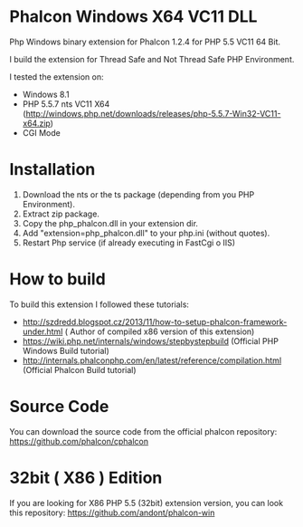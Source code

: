 Phalcon Windows X64 VC11 DLL
====================

Php Windows binary extension for Phalcon 1.2.4 for PHP 5.5 VC11 64 Bit.

I build the extension for Thread Safe and Not Thread Safe PHP Environment.

I tested the extension on: 
- Windows 8.1
- PHP 5.5.7 nts VC11 X64 (http://windows.php.net/downloads/releases/php-5.5.7-Win32-VC11-x64.zip)
- CGI Mode

Installation 
======
1. Download the nts or the ts package (depending from you PHP Environment). 
2. Extract zip package.
3. Copy the php_phalcon.dll in your extension dir.
4. Add "extension=php_phalcon.dll" to your php.ini (without quotes).
5. Restart Php service (if already executing in FastCgi o IIS)

How to build
======
To build this extension I followed these tutorials:
- http://szdredd.blogspot.cz/2013/11/how-to-setup-phalcon-framework-under.html ( Author of compiled x86 version of this extension)
- https://wiki.php.net/internals/windows/stepbystepbuild (Official PHP Windows Build tutorial)
- http://internals.phalconphp.com/en/latest/reference/compilation.html (Official Phalcon Build tutorial)

Source Code
======
You can download the source code from the official phalcon repository: https://github.com/phalcon/cphalcon

32bit ( X86 ) Edition
======
If you are looking for X86 PHP 5.5 (32bit) extension version, you can look this repository: https://github.com/andont/phalcon-win
